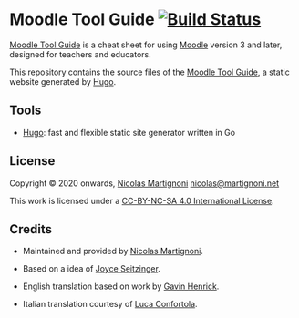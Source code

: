 # Moodle Tool Guide [![Build Status](https://travis-ci.org/martignoni/moodle-tool-guide.svg?branch=master)](https://travis-ci.org/martignoni/moodle-tool-guide)

[Moodle Tool Guide][site] is a cheat sheet for using [Moodle][moodle] version 3 and later, designed for teachers and educators.

This repository contains the source files of the [Moodle Tool Guide][site], a static website generated by [Hugo].

## Tools

* [Hugo][hugo]: fast and flexible static site generator written in Go

## License

Copyright © 2020 onwards, [Nicolas Martignoni][nm] <nicolas@martignoni.net>

This work is licensed under a [CC-BY-NC-SA 4.0 International License][cc].

## Credits

- Maintained and provided by [Nicolas Martignoni][nm].
- Based on a idea of [Joyce Seitzinger](https://twitter.com/catspyjamasnz).
- English translation based on work by [Gavin Henrick](https://twitter.com/ghenrick).
- Italian translation courtesy of [Luca Confortola](https://twitter.com/ConfortolaLuca).

  [site]: https://moodletoolguide.net
  [cc]: https://creativecommons.org/licenses/by-nc-sa/4.0/
  [hugo]: https://gohugo.io/
  [gulp]: https://gulpjs.com
  [nm]: https://blog.martignoni.net/a-propos/
  [moodle]: https://moodle.org/
